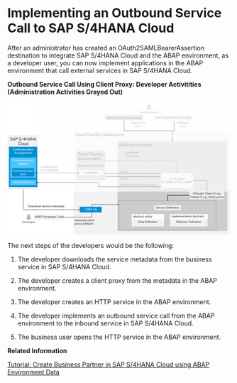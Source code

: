 <!-- loioa4e21bdbe2224ec4a31e4d69f69f242e -->

# Implementing an Outbound Service Call to SAP S/4HANA Cloud

After an administrator has created an OAuth2SAMLBearerAssertion destination to integrate SAP S/4HANA Cloud and the ABAP environment, as a developer user, you can now implement applications in the ABAP environment that call external services in SAP S/4HANA Cloud.

   
  
**Outbound Service Call Using Client Proxy: Developer Activitities \(Administration Activities Grayed Out\)**

 ![](images/Integration_of_ABAP_Environment_with_S_4HANA_Cloud_Developer_Activitities_455579a.png "Outbound Service Call Using Client Proxy: Developer Activitities (Administration Activities Grayed Out)") 

The next steps of the developers would be the following:

1.  The developer downloads the service metadata from the business service in SAP S/4HANA Cloud.

2.  The developer creates a client proxy from the metadata in the ABAP environment.

3.  The developer creates an HTTP service in the ABAP environment.

4.  The developer implements an outbound service call from the ABAP environment to the inbound service in SAP S/4HANA Cloud.

5.  The business user opens the HTTP service in the ABAP environment.


**Related Information**  


[Tutorial: Create Business Partner in SAP S/4HANA Cloud using ABAP Environment Data](https://developers.sap.com/tutorials/abap-environment-business-partner.html)

